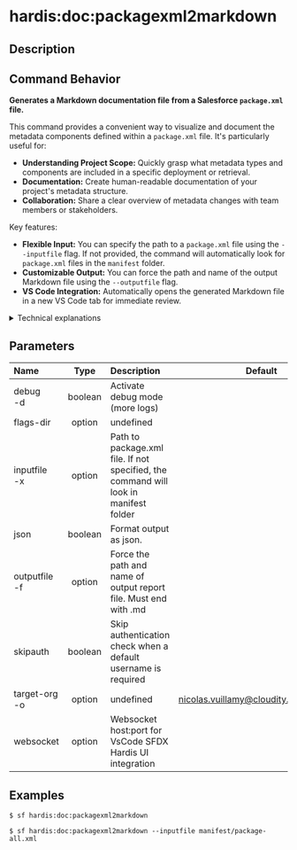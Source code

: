<!-- This file has been generated with command 'sf hardis:doc:plugin:generate'. Please do not update it manually or it may be overwritten -->
# hardis:doc:packagexml2markdown

## Description


## Command Behavior

**Generates a Markdown documentation file from a Salesforce `package.xml` file.**

This command provides a convenient way to visualize and document the metadata components defined within a `package.xml` file. It's particularly useful for:

- **Understanding Project Scope:** Quickly grasp what metadata types and components are included in a specific deployment or retrieval.
- **Documentation:** Create human-readable documentation of your project's metadata structure.
- **Collaboration:** Share a clear overview of metadata changes with team members or stakeholders.

Key features:

- **Flexible Input:** You can specify the path to a `package.xml` file using the `--inputfile` flag. If not provided, the command will automatically look for `package.xml` files in the `manifest` folder.
- **Customizable Output:** You can force the path and name of the output Markdown file using the `--outputfile` flag.
- **VS Code Integration:** Automatically opens the generated Markdown file in a new VS Code tab for immediate review.

<details>
<summary>Technical explanations</summary>

The command's technical implementation involves:

- **XML Parsing:** It reads the content of the specified `package.xml` file and parses its XML structure to extract the metadata types and their members.
- **Markdown Generation:** It utilizes the `DocBuilderPackageXML.generatePackageXmlMarkdown` utility to transform the parsed `package.xml` data into a structured Markdown format. This utility handles the formatting and organization of the metadata information.
- **File System Operations:** It uses `fs-extra` (implicitly through `DocBuilderPackageXML`) to read the input `package.xml` and write the generated Markdown file.
- **WebSocket Communication:** It interacts with a WebSocket client (`WebSocketClient.requestOpenFile`) to open the generated Markdown file in a VS Code tab, enhancing user experience.
- **Salesforce Org Context:** It can optionally use the `target-org` flag to provide context, such as the instance URL, which might be used for generating links or additional information within the Markdown.
</details>


## Parameters

|Name|Type|Description|Default|Required|Options|
|:---|:--:|:----------|:-----:|:------:|:-----:|
|debug<br/>-d|boolean|Activate debug mode (more logs)||||
|flags-dir|option|undefined||||
|inputfile<br/>-x|option|Path to package.xml file. If not specified, the command will look in manifest folder||||
|json|boolean|Format output as json.||||
|outputfile<br/>-f|option|Force the path and name of output report file. Must end with .md||||
|skipauth|boolean|Skip authentication check when a default username is required||||
|target-org<br/>-o|option|undefined|nicolas.vuillamy@cloudity.com.playnico|||
|websocket|option|Websocket host:port for VsCode SFDX Hardis UI integration||||

## Examples

```shell
$ sf hardis:doc:packagexml2markdown
```

```shell
$ sf hardis:doc:packagexml2markdown --inputfile manifest/package-all.xml
```


